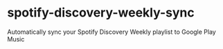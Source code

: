 # spotify-discovery-weekly-sync
Automatically sync your Spotify Discovery Weekly playlist to Google Play Music
